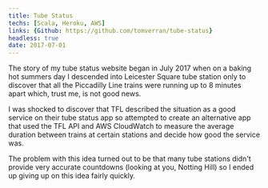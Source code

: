 ```yaml
---
title: Tube Status
techs: [Scala, Heroku, AWS]
links: {Github: https://github.com/tomverran/tube-status}
headless: true
date: 2017-07-01
---
```


The story of my tube status website began in July 2017 when on a baking hot summers day I descended into Leicester Square tube station
only to discover that all the Piccadilly Line trains were running up to 8 minutes apart which, trust me, is not good news.

I was shocked to discover that TFL described the situation as a good service on their tube status app so attempted to create
an alternative app that used the TFL API and AWS CloudWatch to measure the average duration between trains at certain stations and decide how good the service was.

The problem with this idea turned out to be that many tube stations didn't provide very accurate countdowns (looking at you, Notting Hill) so
I ended up giving up on this idea fairly quickly.
